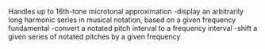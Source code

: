 Handles up to 16th-tone microtonal approximation
-display an arbitrarily long harmonic series in musical notation, based on a given frequency fundamental
-convert a notated pitch interval to a frequency interval
-shift a given series of notated pitches by a given frequency
